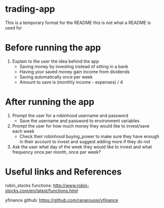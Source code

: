 # trading-app
This is a temporary format for the README this is not what a README is
used for

# Before running the app
1. Explain to the user the idea behind the app
   - Saving money by investing instead of sitting in a bank
   - Having your saved money gain income from dividends
   - Saving automatically once per week
   - Amount to save is (monthly income - expenses) / 4

# After running the app
1. Prompt the user for a robinhood username and password
   - Save the username and password to environment variables
2. Prompt the user for how much money they would like to invest/save
   each week
   - Check their robinhood buying_power to make sure they have enough
     in their account to invest and suggest adding more if they do not
3. Ask the user what day of the week they would like to invest and what
   frequency once per month, once per week?

# Useful links and References
robin_stocks functions:
http://www.robin-stocks.com/en/latest/functions.html

yfinance github:
https://github.com/ranaroussi/yfinance
